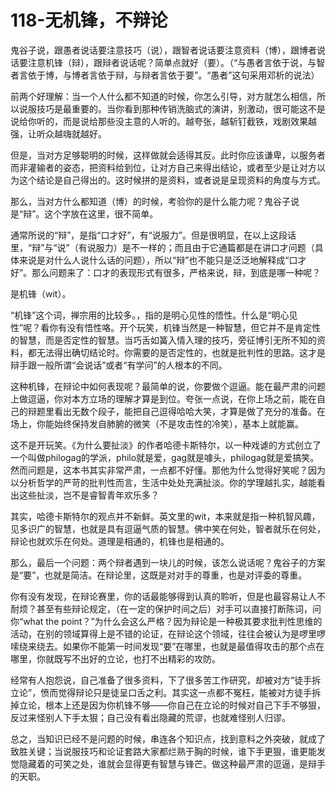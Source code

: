 # 118-无机锋，不辩论

鬼谷子说，跟愚者说话要注意技巧（说），跟智者说话要注意资料（博），跟博者说话要注意机锋（辩），跟辩者说话呢？简单点就好（要）。（“与愚者言依于说，与智者言依于博，与博者言依于辩，与辩者言依于要”。“愚者”这句采用邓析的说法）

前两个好理解：当一个人什么都不知道的时候，你怎么引导，对方就怎么相信，所以说服技巧是最重要的。当你看到那种传销洗脑式的演讲，别激动，很可能这不是说给你听的，而是说给那些没主意的人听的。越夸张，越斩钉截铁，戏剧效果越强，让听众越嗨就越好。

但是，当对方足够聪明的时候，这样做就会适得其反。此时你应该谦卑，以服务者而非灌输者的姿态，把资料给到位，让对方自己来得出结论，或者至少是让对方以为这个结论是自己得出的。这时候拼的是资料，或者说是呈现资料的角度与方式。

那么，当对方什么都知道（博）的时候，考验你的是什么能力呢？鬼谷子说是“辩”。这个字放在这里，很不简单。

通常所说的“辩”，是指“口才好”，有“说服力”。但是很明显，在以上这段话里，“辩”与“说”（有说服力）是不一样的；而且由于它通篇都是在讲口才问题（具体来说是对什么人说什么话的问题），所以“辩”也不能只是泛泛地解释成“口才好”。那么问题来了：口才的表现形式有很多，严格来说，辩，到底是哪一种呢？

是机锋（wit）。

“机锋”这个词，禅宗用的比较多。，指的是明心见性的悟性。什么是“明心见性”呢？看你有没有悟性咯。开个玩笑，机锋当然是一种智慧，但它并不是肯定性的智慧，而是否定性的智慧。当巧舌如簧入情入理的技巧，旁征博引无所不知的资料，都无法得出确切结论时。你需要的是否定性的，也就是批判性的思路。这才是辩手跟一般所谓“会说话”或者“有学问”的人根本的不同。

这种机锋，在辩论中如何表现呢？最简单的说，你要做个逗逼。能在最严肃的问题上做逗逼，你对本方立场的理解才算是到位。夸张一点说，在你上场之前，能在自己的辩题里看出无数个段子，能把自己逗得哈哈大笑，才算是做了充分的准备。在场上，你能始终保持发自肺腑的微笑（不是攻击性的冷笑），基本上就能赢。

这不是开玩笑。《为什么要扯淡》的作者哈德卡斯特尔，以一种戏谑的方式创立了一个叫做philogag的学派，philo就是爱，gag就是噱头，philogag就是爱搞笑。然而问题是，这本书其实非常严肃，一点都不好懂。那他为什么觉得好笑呢？因为以分析哲学的严苛的批判性而言，生活中处处充满扯淡。你的学理越扎实，越能看出这些扯淡，岂不是睿智青年欢乐多？

其实，哈德卡斯特尔的观点并不新鲜。英文里的wit，本来就是指一种机智风趣，见多识广的智慧，也就是具有逗逼气质的智慧。佛中笑在何处，智者就乐在何处，辩论也就欢乐在何处。道理是相通的，机锋也是相通的。

那么，最后一个问题：两个辩者遇到一块儿的时候，该怎么说话呢？鬼谷子的方案是“要”，也就是简洁。在辩论里，这既是对对手的尊重，也是对评委的尊重。

你有没有发现，在辩论赛里，你的话最能够得到认真的聆听，但是也最容易让人不耐烦？甚至有些辩论规定，（在一定的保护时间之后）对手可以直接打断陈词，问你“what the point？”为什么会这么严格？因为辩论是一种极其要求批判性思维的活动，在别的领域算得上是不错的论证，在辩论这个领域，往往会被认为是啰里啰嗦绕来绕去。如果你不能第一时间发现“要”在哪里，也就是最值得攻击的那个点在哪里，你就既写不出好的立论，也打不出精彩的攻防。

经常有人抱怨说，自己准备了很多资料，下了很多苦工作研究，却被对方“徒手拆立论”，愤而觉得辩论只是徒呈口舌之利。其实这一点都不冤枉，能被对方徒手拆掉立论，根本上还是因为你机锋不够——你自己在立论的时候对自己下手不够狠，反过来怪别人下手太狠；自己没有看出隐藏的荒谬，也就难怪别人归谬。

总之，当知识已经不是问题的时候，串连各个知识点，找到意料之外突破，就成了致胜关键；当说服技巧和论证套路大家都烂熟于胸的时候，谁下手更狠，谁更能发觉隐藏着的可笑之处，谁就会显得更有智慧与锋芒。做这种最严肃的逗逼，是辩手的天职。